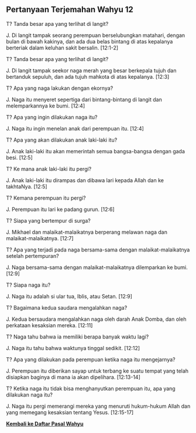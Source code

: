 ﻿## Pertanyaan Terjemahan Wahyu 12 ##

T? Tanda besar apa yang terlihat di langit?

J. Di langit tampak seorang perempuan berselubungkan matahari, dengan bulan di bawah kakinya, dan ada dua belas bintang di atas kepalanya berteriak dalam keluhan sakit bersalin. [12:1-2]

T? Tanda besar apa yang terlihat di langit?

J. Di langit tampak seekor naga merah yang besar berkepala tujuh dan bertanduk sepuluh, dan ada tujuh mahkota di atas kepalanya. [12:3]

T? Apa yang naga lakukan dengan ekornya?

J. Naga itu menyeret sepertiga dari bintang-bintang di langit dan melemparkannya ke bumi. [12:4]

T? Apa yang ingin dilakukan naga itu?

J. Naga itu ingin menelan anak dari perempuan itu. [12:4]

T? Apa yang akan dilakukan anak laki-laki itu?

J. Anak laki-laki itu akan memerintah semua bangsa-bangsa dengan gada besi. [12:5]

T? Ke mana anak laki-laki itu pergi?

J. Anak laki-laki itu dirampas dan dibawa lari kepada Allah dan ke takhtaNya. [12:5]

T? Kemana perempuan itu pergi?

J. Perempuan itu lari ke padang gurun. [12:6]

T? Siapa yang bertempur di surga?

J. Mikhael dan malaikat-malaikatnya berperang melawan naga dan malaikat-malaikatnya. [12:7]

T? Apa yang terjadi pada naga bersama-sama dengan malaikat-malaikatnya setelah pertempuran?

J. Naga bersama-sama dengan malaikat-malaikatnya dilemparkan ke bumi. [12:9]

T? Siapa naga itu?

J. Naga itu adalah si ular tua, Iblis, atau Setan. [12:9]

T? Bagaimana kedua saudara mengalahkan naga?

J. Kedua bersaudara mengalahkan naga oleh darah Anak Domba, dan oleh perkataan kesaksian mereka. [12:11]

T? Naga tahu bahwa ia memiliki berapa banyak waktu lagi?

J. Naga itu tahu bahwa waktunya tinggal sedikit. [12:12]

T? Apa yang dilakukan pada perempuan ketika naga itu mengejarnya?

J. Perempuan itu diberikan sayap untuk terbang ke suatu tempat yang telah disiapkan baginya di mana ia akan dipelihara. [12:13-14]

T? Ketika naga itu tidak bisa menghanyutkan perempuan itu, apa yang dilakukan naga itu?

J. Naga itu pergi memerangi mereka yang menuruti hukum-hukum Allah dan yang memegang kesaksian tentang Yesus. [12:15-17]

__[Kembali ke Daftar Pasal Wahyu](./)__

